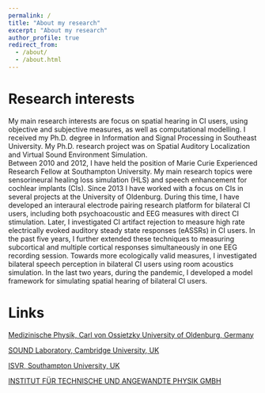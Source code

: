 ```yaml
---
permalink: /
title: "About my research"
excerpt: "About my research"
author_profile: true
redirect_from: 
  - /about/
  - /about.html
---
```

# Research interests
My main research interests are focus on spatial hearing in CI users, using objective and subjective measures, as well as computational modelling. 
I received my Ph.D. degree in Information and Signal Processing in Southeast University. My Ph.D. research project was on Spatial Auditory Localization and Virtual Sound Environment Simulation.  
Between 2010 and 2012, I have held the position of Marie Curie Experienced Research Fellow at Southampton University. My main research topics were sensorineural healing loss simulation (HLS) and speech enhancement for cochlear implants (CIs).
Since 2013 I have worked with a focus on CIs in several projects at the University of Oldenburg. During this time, I have developed an interaural electrode pairing research platform for bilateral CI users, including both psychoacoustic and EEG measures with direct CI stimulation. Later, I investigated CI artifact rejection to measure high rate electrically evoked auditory steady state responses (eASSRs) in CI users. In the past five years, I further extended these techniques to measuring subcortical and multiple cortical responses simultaneously in one EEG recording session. Towards more ecologically valid measures, I investigated bilateral speech perception in bilateral CI users using room acoustics simulation. In the last two years, during the pandemic, I developed a model framework for simulating spatial hearing of bilateral CI users.


# Links

[Medizinische Physik, Carl von Ossietzky University of Oldenburg, Germany](https://uol.de/mediphysik)

[SOUND Laboratory, Cambridge University, UK](https://www-neurosciences.medschl.cam.ac.uk/sound-lab/)

[ISVR, Southampton University, UK](https://www.southampton.ac.uk/research/institutes-centres/institute-of-sound-vibration-research)

[INSTITUT FÜR TECHNISCHE UND ANGEWANDTE PHYSIK GMBH](https://www.itap.de/)